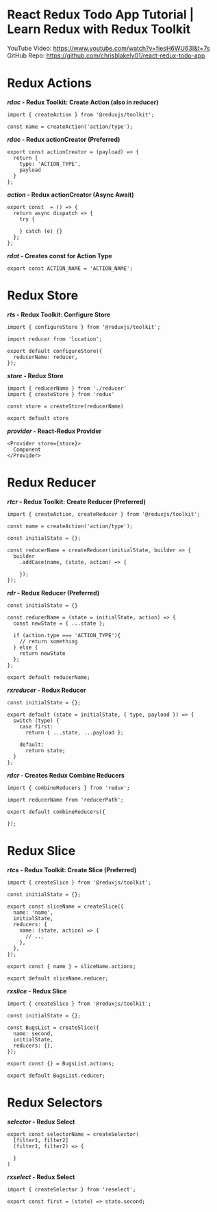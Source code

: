 # React Redux Todo App Tutorial | Learn Redux with Redux Toolkit
YouTube Video: https://www.youtube.com/watch?v=fiesH6WU63I&t=7s
GitHub Repo: https://github.com/chrisblakely01/react-redux-todo-app
# Redux Actions
***rdac* - Redux Toolkit: Create Action (also in reducer)**
```
import { createAction } from '@reduxjs/toolkit';

const name = createAction('action/type');
```
***rdac* - Redux actionCreator (Preferred)**
```
export const actionCreator = (payload) => {
  return {
    type: 'ACTION_TYPE',
    payload
  }
};
```
***action* - Redux actionCreator (Async Await)**
```
export const  = () => {
  return async dispatch => {
    try {

    } catch (e) {}
  };
};
```
***rdat* - Creates const for Action Type**
```
export const ACTION_NAME = 'ACTION_NAME';
```
# Redux Store
***rts* - Redux Toolkit: Configure Store**
```
import { configureStore } from '@reduxjs/toolkit';

import reducer from 'location';

export default configureStore({
  reducerName: reducer,
});
```
***store* - Redux Store**
```
import { reducerName } from './reducer'
import { createStore } from 'redux'

const store = createStore(reducerName)

export default store
```
***provider* - React-Redux Provider**
```
<Provider store={store}>
  Component
</Provider>
```
# Redux Reducer
***rtcr* - Redux Toolkit: Create Reducer (Preferred)**
```
import { createAction, createReducer } from '@reduxjs/toolkit';

const name = createAction('action/type');

const initialState = {};

const reducerName = createReducer(initialState, builder => {
  builder
    .addCase(name, (state, action) => {
      
    });
});
```
***rdr* - Redux Reducer (Preferred)**
```
const initialState = {}

const reducerName = (state = initialState, action) => {
  const newState = { ...state };

  if (action.type === 'ACTION_TYPE'){
    // return something 
  } else {
    return newState
  };
};

export default reducerName;
```
***rxreducer* - Redux Reducer**
```
const initialState = {};

export default (state = initialState, { type, payload }) => {
  switch (type) {
    case first:
      return { ...state, ...payload };

    default:
      return state;
  }
};
```
***rdcr* - Creates Redux Combine Reducers**
```
import { combineReducers } from 'redux';

import reducerName from 'reducerPath';

export default combineReducers({
  
});
```
# Redux Slice
***rtcs* - Redux Toolkit: Create Slice (Preferred)**
```
import { createSlice } from '@reduxjs/toolkit';

const initialState = {};

export const sliceName = createSlice({
  name: 'name',
  initialState,
  reducers: {
    name: (state, action) => {
      // ...
    },
  },
});

export const { name } = sliceName.actions;

export default sliceName.reducer;
```
***rxslice* - Redux Slice**
```
import { createSlice } from '@reduxjs/toolkit';

const initialState = {};

const BugsList = createSlice({
  name: second,
  initialState,
  reducers: {},
});

export const {} = BugsList.actions;

export default BugsList.reducer;
```
# Redux Selectors
***selector* - Redux Select**
```
export const selectorName = createSelector(
  [filter1, filter2]
  (filter1, filter2) => {

  }
)
```
***rxselect* - Redux Select**
```
import { createSelector } from 'reselect';

export const first = (state) => state.second;
```
